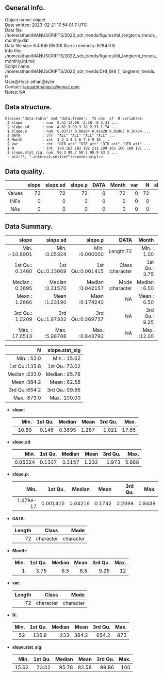 <!-- This is a markdown file. -->


 General info.
---------------

Object name:    object      
Date written:   2023-02-21 10:54:01.7 UTC  
Data file:      /home/athan/MANUSCRIPTS/2022_sdr_trends/figures/tbl_longterm_trends_monthly.dat      
Data file size: 6.4 KiB (6509) 
Size in memory: 6784.0 B      
Info file:      /home/athan/MANUSCRIPTS/2022_sdr_trends/figures/tbl_longterm_trends_monthly.inf.md      
Script name:    /home/athan/MANUSCRIPTS/2022_sdr_trends/DHI_GHI_1_longterm_trends.R      
User@Host:      athan@tyler   
Contact:        <lapauththanasis@gmail.com>      
Notes:          NA      


 Data structure.
-----------------

```
Classes ‘data.table’ and 'data.frame':	72 obs. of  8 variables:
 $ slope         : num  8.43 12.08 -2.58 -6 2.41 ...
 $ slope.sd      : num  4.02 3.99 3.18 2.33 1.74 ...
 $ slope.p       : num  0.03717 0.00284 0.41828 0.01063 0.16764 ...
 $ DATA          : chr  "ALL" "ALL" "ALL" "ALL" ...
 $ Month         : int  1 2 3 4 5 6 7 8 9 10 ...
 $ var           : chr  "DIR_att" "DIR_att" "DIR_att" "DIR_att" ...
 $ N             : int  178 163 183 192 211 209 165 160 180 181 ...
 $ slope.stat_sig: num  96.3 99.7 58.2 98.9 83.2 ...
 - attr(*, ".internal.selfref")=<externalptr> 
```


 Data quality.
---------------

| &nbsp; | slope | slope.sd | slope.p | DATA | Month | var |  N | slope.stat_sig |
|:------:|------:|---------:|--------:|-----:|------:|----:|---:|---------------:|
| Values |    72 |       72 |      72 |    0 |    72 |   0 | 72 |             72 |
|  INFs  |     0 |        0 |       0 |    0 |     0 |   0 |  0 |              0 |
|  NAs   |     0 |        0 |       0 |    0 |     0 |   0 |  0 |              0 |


 Data Summary.
---------------

|            slope |        slope.sd |          slope.p |             DATA |         Month |              var |
|-----------------:|----------------:|-----------------:|-----------------:|--------------:|-----------------:|
| Min.   :-10.8901 | Min.   :0.05324 | Min.   :0.000000 |        Length:72 | Min.   : 1.00 |        Length:72 |
| 1st Qu.:  0.1460 | 1st Qu.:0.13069 | 1st Qu.:0.001415 | Class :character | 1st Qu.: 3.75 | Class :character |
| Median :  0.3695 | Median :0.31570 | Median :0.042157 | Mode  :character | Median : 6.50 | Mode  :character |
| Mean   :  1.2866 | Mean   :1.23190 | Mean   :0.174240 |               NA | Mean   : 6.50 |               NA |
| 3rd Qu.:  1.0209 | 3rd Qu.:1.97332 | 3rd Qu.:0.269757 |               NA | 3rd Qu.: 9.25 |               NA |
| Max.   : 17.6513 | Max.   :5.98788 | Max.   :0.843792 |               NA | Max.   :12.00 |               NA |

 

|             N | slope.stat_sig |
|--------------:|---------------:|
| Min.   : 52.0 | Min.   : 15.62 |
| 1st Qu.:135.8 | 1st Qu.: 73.02 |
| Median :233.0 | Median : 95.78 |
| Mean   :384.2 | Mean   : 82.58 |
| 3rd Qu.:654.2 | 3rd Qu.: 99.86 |
| Max.   :873.0 | Max.   :100.00 |



  * **slope**:


    |   Min. | 1st Qu. | Median |  Mean | 3rd Qu. |  Max. |
    |-------:|--------:|-------:|------:|--------:|------:|
    | -10.89 |   0.146 | 0.3695 | 1.287 |   1.021 | 17.65 |

  * **slope.sd**:


    |    Min. | 1st Qu. | Median |  Mean | 3rd Qu. |  Max. |
    |--------:|--------:|-------:|------:|--------:|------:|
    | 0.05324 |  0.1307 | 0.3157 | 1.232 |   1.973 | 5.988 |

  * **slope.p**:


    |      Min. |  1st Qu. |  Median |   Mean | 3rd Qu. |   Max. |
    |----------:|---------:|--------:|-------:|--------:|-------:|
    | 1.478e-17 | 0.001415 | 0.04216 | 0.1742 |  0.2698 | 0.8438 |

  * **DATA**:


    | Length |     Class |      Mode |
    |-------:|----------:|----------:|
    |     72 | character | character |

  * **Month**:


    | Min. | 1st Qu. | Median | Mean | 3rd Qu. | Max. |
    |-----:|--------:|-------:|-----:|--------:|-----:|
    |    1 |    3.75 |    6.5 |  6.5 |    9.25 |   12 |

  * **var**:


    | Length |     Class |      Mode |
    |-------:|----------:|----------:|
    |     72 | character | character |

  * **N**:


    | Min. | 1st Qu. | Median |  Mean | 3rd Qu. | Max. |
    |-----:|--------:|-------:|------:|--------:|-----:|
    |   52 |   135.8 |    233 | 384.2 |   654.2 |  873 |

  * **slope.stat_sig**:


    |  Min. | 1st Qu. | Median |  Mean | 3rd Qu. | Max. |
    |------:|--------:|-------:|------:|--------:|-----:|
    | 15.62 |   73.02 |  95.78 | 82.58 |   99.86 |  100 |


<!-- end of list -->


